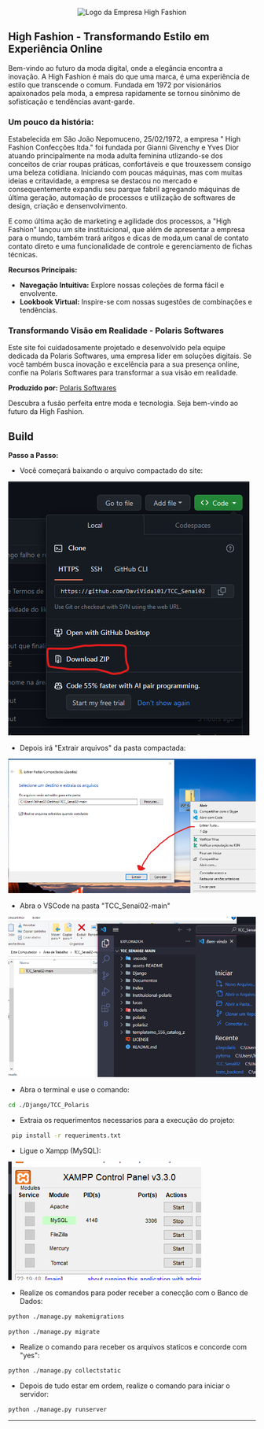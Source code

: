 <p align="center">
  <img src="https://github.com/DaviVidal01/TCC_Senai02/blob/aa7af38b01d61032e87cd6b29a8abc115d28d4c4/Django/TCC_Polaris/static/assets/img/highFashionWhite.png" alt="Logo da Empresa High Fashion">
</p>


## High Fashion - Transformando Estilo em Experiência Online

Bem-vindo ao futuro da moda digital, onde a elegância encontra a inovação. A High Fashion é mais do que uma marca, é uma experiência de estilo que transcende o comum. Fundada em 1972 por visionários apaixonados pela moda, a empresa rapidamente se tornou sinônimo de sofisticação e tendências avant-garde.

### Um pouco da história:
Estabelecida em São João Nepomuceno, 25/02/1972, a empresa " High Fashion Confecções ltda." foi fundada por Gianni Givenchy e Yves Dior atuando principalmente na moda adulta feminina utlizando-se dos conceitos
de criar roupas práticas, confortáveis e que trouxessem consigo uma beleza cotidiana.
Iniciando com poucas máquinas, mas com muitas ideias e critavidade, a empresa se destacou no mercado e consequentemente expandiu seu parque fabril agregando máquinas de última geração, automação de processos e 
utilização de softwares de design, criação e densenvolvimento.

E como última ação de marketing e agilidade dos processos, a "High Fashion" lançou um site instituicional, que além de apresentar a empresa para o mundo, também trará aritgos e dicas de moda,um canal de contato contato direto e uma funcionalidade de controle e gerenciamento de fichas técnicas.

**Recursos Principais:**
- **Navegação Intuitiva:** Explore nossas coleções de forma fácil e envolvente.
- **Lookbook Virtual:** Inspire-se com nossas sugestões de combinações e tendências.


### Transformando Visão em Realidade - Polaris Softwares

Este site foi cuidadosamente projetado e desenvolvido pela equipe dedicada da Polaris Softwares, uma empresa líder em soluções digitais. Se você também busca inovação e excelência para a sua presença online, confie na Polaris Softwares para transformar a sua visão em realidade.

**Produzido por:** [Polaris Softwares](https://polarissoftwares.github.io/site/)

Descubra a fusão perfeita entre moda e tecnologia. Seja bem-vindo ao futuro da High Fashion.
## Build 

**Passo a Passo:**

- Você começará baixando o arquivo compactado do site:

<img src="assets-README/1.png" >

- Depois irá "Extrair arquivos" da pasta compactada:

<img src="assets-README/2.png" >

- Abra o VSCode na pasta "TCC_Senai02-main"

<img src="assets-README/3.png" >

- Abra o terminal e use o comando:

```bash
cd ./Django/TCC_Polaris
```
- Extraia os requerimentos necessarios para a execução do projeto:

```bash
 pip install -r requeriments.txt
```

- Ligue o Xampp (MySQL):
  
<img src="assets-README/4.png" >
  
- Realize os comandos para poder receber a conecção com o Banco de Dados:
  
```bash
python ./manage.py makemigrations
```

```bash
python ./manage.py migrate
```

- Realize o comando para receber os arquivos staticos e concorde com "yes":

```bash
python ./manage.py collectstatic
```

- Depois de tudo estar em ordem, realize o comando para iniciar o servidor:

```bash
python ./manage.py runserver
```
---          


